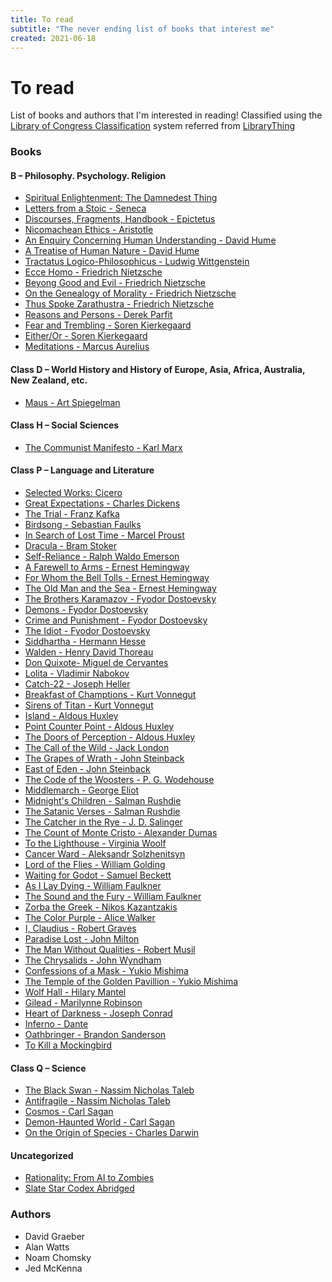 ```yaml
---
title: To read
subtitle: "The never ending list of books that interest me"
created: 2021-06-18
---
```


# To read

List of books and authors that I'm interested in reading!
Classified using the [Library of Congress Classification](https://en.wikipedia.org/wiki/Library_of_Congress_Classification)
system referred from [LibraryThing](https://www.librarything.com/)

### Books

#### B – Philosophy. Psychology. Religion

- [Spiritual Enlightenment: The Damnedest Thing](https://www.goodreads.com/book/show/149961.Spiritual_Enlightenment)
- [Letters from a Stoic - Seneca](https://www.amazon.com/Letters-Penguin-Classics-Lucius-Annaeus/dp/0140442103)
- [Discourses, Fragments, Handbook - Epictetus](https://www.barnesandnoble.com/w/discourses-fragments-handbook-epictetus/1116522875)
- [Nicomachean Ethics - Aristotle](https://en.wikipedia.org/wiki/Nicomachean_Ethics)
- [An Enquiry Concerning Human Understanding - David Hume](https://en.wikipedia.org/wiki/An_Enquiry_Concerning_Human_Understanding)
- [A Treatise of Human Nature - David Hume](https://en.wikipedia.org/wiki/A_Treatise_of_Human_Nature)
- [Tractatus Logico-Philosophicus - Ludwig Wittgenstein](https://en.wikipedia.org/wiki/Tractatus_Logico-Philosophicus)
- [Ecce Homo - Friedrich Nietzsche](<https://en.wikipedia.org/wiki/Ecce_Homo_(book)>)
- [Beyong Good and Evil - Friedrich Nietzsche](https://en.wikipedia.org/wiki/Beyond_Good_and_Evil)
- [On the Genealogy of Morality - Friedrich Nietzsche](https://en.wikipedia.org/wiki/On_the_Genealogy_of_Morality)
- [Thus Spoke Zarathustra - Friedrich Nietzsche](https://en.wikipedia.org/wiki/Thus_Spoke_Zarathustra)
- [Reasons and Persons - Derek Parfit](https://en.wikipedia.org/wiki/Reasons_and_Persons)
- [Fear and Trembling - Soren Kierkegaard](https://en.wikipedia.org/wiki/Fear_and_Trembling)
- [Either/Or - Soren Kierkegaard](https://en.wikipedia.org/wiki/Either/Or)
- [Meditations - Marcus Aurelius](https://openlibrary.org/works/OL1317211W/Meditations)

#### Class D – World History and History of Europe, Asia, Africa, Australia, New Zealand, etc.

- [Maus - Art Spiegelman](https://en.wikipedia.org/wiki/Maus)

#### Class H – Social Sciences

- [The Communist Manifesto - Karl Marx](https://en.wikipedia.org/wiki/The_Communist_Manifesto)

#### Class P – Language and Literature

- [Selected Works: Cicero](https://www.penguinrandomhouse.com/books/268459/selected-works-cicero-marcus-tullius-by-marcus-tullius-cicero/)
- [Great Expectations - Charles Dickens](https://en.wikipedia.org/wiki/Great_Expectations)
- [The Trial - Franz Kafka](https://en.wikipedia.org/wiki/The_Trial)
- [Birdsong - Sebastian Faulks](<https://en.wikipedia.org/wiki/Birdsong_(novel)>)
- [In Search of Lost Time - Marcel Proust](https://en.wikipedia.org/wiki/In_Search_of_Lost_Time)
- [Dracula - Bram Stoker](https://en.wikipedia.org/wiki/Dracula)
- [Self-Reliance - Ralph Waldo Emerson](https://en.wikipedia.org/wiki/Self-Reliance)
- [A Farewell to Arms - Ernest Hemingway](https://en.wikipedia.org/wiki/A_Farewell_to_Arms)
- [For Whom the Bell Tolls - Ernest Hemingway](https://en.wikipedia.org/wiki/For_Whom_the_Bell_Tolls)
- [The Old Man and the Sea - Ernest Hemingway](https://en.wikipedia.org/wiki/The_Old_Man_and_the_Sea)
- [The Brothers Karamazov - Fyodor Dostoevsky](https://en.wikipedia.org/wiki/The_Brothers_Karamazov)
- [Demons - Fyodor Dostoevsky](<https://en.wikipedia.org/wiki/Demons_(Dostoevsky_novel)>)
- [Crime and Punishment - Fyodor Dostoevsky](https://en.wikipedia.org/wiki/Crime_and_Punishment)
- [The Idiot - Fyodor Dostoevsky](https://en.wikipedia.org/wiki/The_Idiot)
- [Siddhartha - Hermann Hesse](<https://en.wikipedia.org/wiki/Siddhartha_(novel)>)
- [Walden - Henry David Thoreau](https://en.wikipedia.org/wiki/Walden)
- [Don Quixote- Miguel de Cervantes](https://en.wikipedia.org/wiki/Don_Quixote)
- [Lolita - Vladimir Nabokov](https://en.wikipedia.org/wiki/Lolita)
- [Catch-22 - Joseph Heller](https://en.wikipedia.org/wiki/Catch-22)
- [Breakfast of Champtions - Kurt Vonnegut](https://en.wikipedia.org/wiki/Breakfast_of_Champions)
- [Sirens of Titan - Kurt Vonnegut](https://en.wikipedia.org/wiki/The_Sirens_of_Titan)
- [Island - Aldous Huxley](<https://en.wikipedia.org/wiki/Island_(Huxley_novel)>)
- [Point Counter Point - Aldous Huxley](https://en.wikipedia.org/wiki/Point_Counter_Point)
- [The Doors of Perception - Aldous Huxley](https://en.wikipedia.org/wiki/The_Doors_of_Perception)
- [The Call of the Wild - Jack London](https://en.wikipedia.org/wiki/The_Call_of_the_Wild)
- [The Grapes of Wrath - John Steinback](https://en.wikipedia.org/wiki/The_Grapes_of_Wrath)
- [East of Eden - John Steinback](<https://en.wikipedia.org/wiki/East_of_Eden_(novel)>)
- [The Code of the Woosters - P. G. Wodehouse](https://en.wikipedia.org/wiki/The_Code_of_the_Woosters)
- [Middlemarch - George Eliot](https://en.wikipedia.org/wiki/Middlemarch)
- [Midnight's Children - Salman Rushdie](https://en.wikipedia.org/wiki/Midnight%27s_Children)
- [The Satanic Verses - Salman Rushdie](https://en.wikipedia.org/wiki/The_Satanic_Verses)
- [The Catcher in the Rye - J. D. Salinger](https://en.wikipedia.org/wiki/The_Catcher_in_the_Rye)
- [The Count of Monte Cristo - Alexander Dumas](https://en.wikipedia.org/wiki/The_Count_of_Monte_Cristo)
- [To the Lighthouse - Virginia Woolf](https://en.wikipedia.org/wiki/To_the_Lighthouse)
- [Cancer Ward - Aleksandr Solzhenitsyn](https://en.wikipedia.org/wiki/Cancer_Ward)
- [Lord of the Flies - William Golding](https://en.wikipedia.org/wiki/Lord_of_the_Flies)
- [Waiting for Godot - Samuel Beckett](https://en.wikipedia.org/wiki/Waiting_for_Godot)
- [As I Lay Dying - William Faulkner](https://en.wikipedia.org/wiki/As_I_Lay_Dying)
- [The Sound and the Fury - William Faulkner](https://en.wikipedia.org/wiki/The_Sound_and_the_Fury)
- [Zorba the Greek - Nikos Kazantzakis](https://en.wikipedia.org/wiki/Zorba_the_Greek)
- [The Color Purple - Alice Walker](https://en.wikipedia.org/wiki/The_Color_Purple)
- [I, Claudius - Robert Graves](https://en.wikipedia.org/wiki/I,_Claudius)
- [Paradise Lost - John Milton](https://en.wikipedia.org/wiki/Paradise_lost)
- [The Man Without Qualities - Robert Musil](https://en.wikipedia.org/wiki/The_Man_Without_Qualities)
- [The Chrysalids - John Wyndham](https://en.wikipedia.org/wiki/The_Chrysalids)
- [Confessions of a Mask - Yukio Mishima](https://en.wikipedia.org/wiki/Confessions_of_a_Mask)
- [The Temple of the Golden Pavillion - Yukio Mishima](https://en.wikipedia.org/wiki/The_Temple_of_the_Golden_Pavilion)
- [Wolf Hall - Hilary Mantel](https://en.wikipedia.org/wiki/Wolf_Hall)
- [Gilead - Marilynne Robinson](<https://en.wikipedia.org/wiki/Gilead_(novel)>)
- [Heart of Darkness - Joseph Conrad](https://en.wikipedia.org/wiki/Heart_of_Darkness)
- [Inferno - Dante](<https://en.wikipedia.org/wiki/Inferno_(Dante)>)
- [Oathbringer - Brandon Sanderson](https://en.wikipedia.org/wiki/Oathbringer)
- [To Kill a Mockingbird](https://en.wikipedia.org/wiki/To_Kill_a_Mockingbird)

#### Class Q – Science

- [The Black Swan - Nassim Nicholas Taleb](https://en.wikipedia.org/wiki/The_Black_Swan:_The_Impact_of_the_Highly_Improbable)
- [Antifragile - Nassim Nicholas Taleb](https://en.wikipedia.org/wiki/Antifragile)
- [Cosmos - Carl Sagan](<https://en.wikipedia.org/wiki/Cosmos_(Sagan_book)>)
- [Demon-Haunted World - Carl Sagan](https://en.wikipedia.org/wiki/The_Demon-Haunted_World)
- [On the Origin of Species - Charles Darwin](https://en.wikipedia.org/wiki/On_the_Origin_of_Species)

#### Uncategorized

- [Rationality: From AI to Zombies](https://www.lesswrong.com/tag/rationality:-from-ai-to-zombies)
- [Slate Star Codex Abridged](https://www.slatestarcodexabridged.com/)

### Authors

- David Graeber
- Alan Watts
- Noam Chomsky
- Jed McKenna
